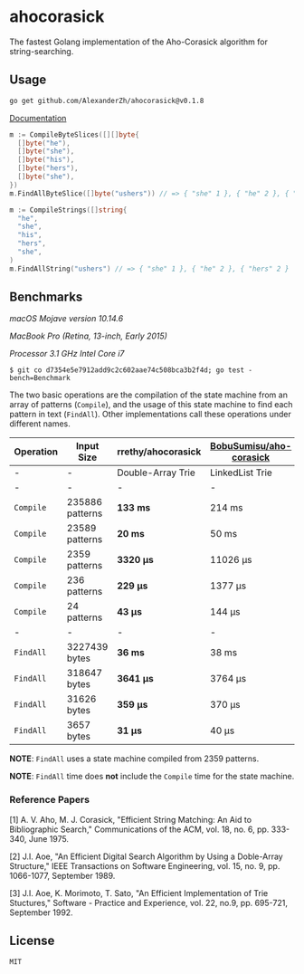 # ahocorasick

The fastest Golang implementation of the Aho-Corasick algorithm for string-searching.

## Usage

```bash
go get github.com/AlexanderZh/ahocorasick@v0.1.8
```

[Documentation](https://godoc.org/github.com/RRethy/ahocorasick)

```go
m := CompileByteSlices([][]byte{
  []byte("he"),
  []byte("she"),
  []byte("his"),
  []byte("hers"),
  []byte("she"),
})
m.FindAllByteSlice([]byte("ushers")) // => { "she" 1 }, { "he" 2 }, { "hers" 2 }

m := CompileStrings([]string{
  "he",
  "she",
  "his",
  "hers",
  "she",
)
m.FindAllString("ushers") // => { "she" 1 }, { "he" 2 }, { "hers" 2 }
```

## Benchmarks

*macOS Mojave version 10.14.6*

*MacBook Pro (Retina, 13-inch, Early 2015)*

*Processor 3.1 GHz Intel Core i7*


```
$ git co d7354e5e7912add9c2c602aae74c508bca3b2f4d; go test -bench=Benchmark
```

The two basic operations are the compilation of the state machine from an array of patterns (`Compile`), and the usage of this state machine to find each pattern in text (`FindAll`). Other implementations call these operations under different names.

| Operation | Input Size | rrethy/ahocorasick | [BobuSumisu/aho-corasick](https://github.com/BobuSumisu/aho-corasick) | [anknown/ahocorasick](https://github.com/anknown/ahocorasick) |
| - | - | - | - | - |
| - | - | Double-Array Trie | LinkedList Trie | Double-Array Trie |
| - | - | - | - | - |
| `Compile` | 235886 patterns | **133 ms** | 214 ms | 1408 ms |
| `Compile` | 23589 patterns  | **20 ms** | 50 ms  | 137 ms |
| `Compile` | 2359 patterns   | **3320 µs** | 11026 µs | 10506 µs |
| `Compile` | 236 patterns    | **229 µs**| 1377 µs| 867s µs |
| `Compile` | 24 patterns     | **43 µs**| 144 µs| 82s µs |
| - | - | - | - | - |
| `FindAll` | 3227439 bytes | **36 ms** | 38 ms | 116 ms |
| `FindAll` | 318647 bytes  | **3641 µs** | 3764 µs | 11335 µs |
| `FindAll` | 31626 bytes   | **359 µs** | 370 µs | 1103 µs |
| `FindAll` | 3657 bytes    | **31 µs** | 40 µs | 131 µs |

**NOTE**: `FindAll` uses a state machine compiled from 2359 patterns.

**NOTE**: `FindAll` time does **not** include the `Compile` time for the state machine.

### Reference Papers

[1] A. V. Aho, M. J. Corasick, "Efficient String Matching: An Aid to Bibliographic Search," Communications of the ACM, vol. 18, no. 6, pp. 333-340, June 1975.

[2] J.I. Aoe, "An Efficient Digital Search Algorithm by Using a Doble-Array Structure," IEEE Transactions on Software Engineering, vol. 15, no. 9, pp. 1066-1077, September 1989.

[3] J.I. Aoe, K. Morimoto, T. Sato, "An Efficient Implementation of Trie Stuctures," Software - Practice and Experience, vol. 22, no.9, pp. 695-721, September 1992.

## License

`MIT`

